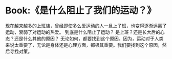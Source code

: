 # Book:《是什么阻止了我们的运动？》

现在越来越多的上班族，曾经即使多么爱运动的人一旦上了班，也变得逐渐远离了运动，衰弱了对运动的热爱。
到底是什么阻止了运动？
是上班？还是长大后的心态？还是什么其他的原因？
无论如何，都要找到这个原因。因为，运动对于人类来说太重要了，无论是身体还是心理方面，都极其重要。我们要找到这个原因，然后寻找对策。	